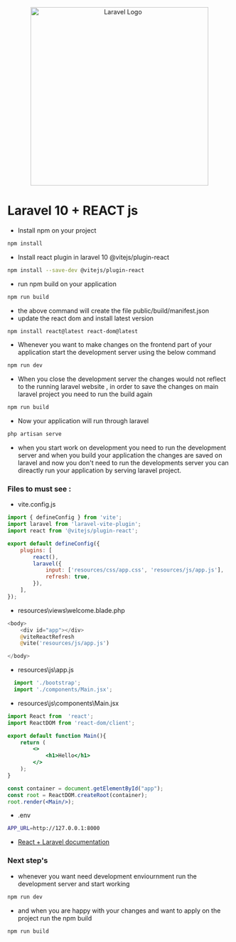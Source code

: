 <p align="center"><a href="https://laravel.com" target="_blank"><img src="https://raw.githubusercontent.com/laravel/art/master/logo-lockup/5%20SVG/2%20CMYK/1%20Full%20Color/laravel-logolockup-cmyk-red.svg" width="400" alt="Laravel Logo"></a></p>

# Laravel 10 + REACT js

- Install npm on your project
```sh
npm install 
```
- Install react plugin in laravel 10 @vitejs/plugin-react 
```sh
npm install --save-dev @vitejs/plugin-react
```

- run npm build on your application 
```bash
npm run build
```
- the above command will create the file public/build/manifest.json  
- update the react dom and install latest version
```sh
npm install react@latest react-dom@latest
```
- Whenever you want to make changes on the frontend part of your application start the development server using the below command
```sh
npm run dev
```
- When you close the development server the changes would not reflect to the running laravel website , in order to save the changes on main laravel project you need to run the build again
```sh
npm run build
```

- Now your application will run through laravel 
```sh
php artisan serve
```
- when you start work on development you need to run the development server and when you build your application the changes are saved on laravel and now you don't need to run the developments server you can direactly run your application by serving laravel project.

### Files to must see : 
- vite.config.js
```js
import { defineConfig } from 'vite';
import laravel from 'laravel-vite-plugin';
import react from '@vitejs/plugin-react';

export default defineConfig({
    plugins: [
        react(),
        laravel({
            input: ['resources/css/app.css', 'resources/js/app.js'],
            refresh: true,
        }),
    ],
});
```
- resources\views\welcome.blade.php
```php
<body>
    <div id="app"></div>
    @viteReactRefresh
    @vite('resources/js/app.js')

</body>
```
- resources\js\app.js
```js
  import './bootstrap';
  import './components/Main.jsx';
```
- resources\js\components\Main.jsx
```jsx
import React from  'react';
import ReactDOM from 'react-dom/client';

export default function Main(){
    return (
        <>
            <h1>Hello</h1>
        </>
    );
}

const container = document.getElementById("app");
const root = ReactDOM.createRoot(container);
root.render(<Main/>);
```

- .env
```bash
APP_URL=http://127.0.0.1:8000
```

- [React + Laravel documentation](https://laravel.com/docs/10.x/vite#react)


### Next step's
- whenever you want need development enviournment run the development server and start working
```sh
npm run dev
```
- and when you are happy with your changes and want to apply on the project run the npm build
```sh
npm run build
```